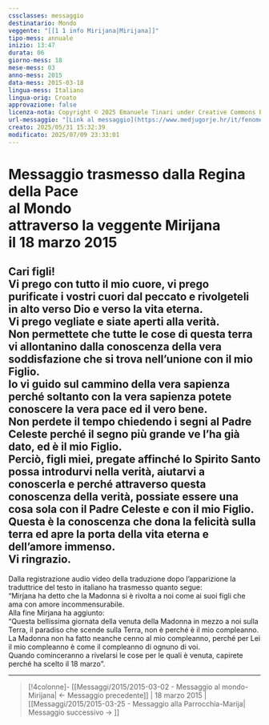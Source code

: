 ```yaml
---
cssclasses: messaggio
destinatario: Mondo
veggente: "[[1 1 info Mirijana|Mirijana]]"
tipo-mess: annuale
inizio: 13:47
durata: 06
giorno-mess: 18
mese-mess: 03
anno-mess: 2015
data-mess: 2015-03-18
lingua-mess: Italiano
lingua-orig: Croato
approvazione: false
licenza-nota: Copyright © 2025 Emanuele Tinari under Creative Commons BY-NC-SA 4.0 https://creativecommons.org/licenses/by-nc-sa/4.0/
url-messaggio: "[Link al messaggio](https://www.medjugorje.hr/it/fenomeno-di-medjugorje/apparizioni-annuali/)"
creato: 2025/05/31 15:32:39
modificato: 2025/07/09 23:33:01
---
```


# Messaggio trasmesso dalla Regina della Pace<br>al Mondo<br>attraverso la veggente Mirijana<br>il 18 marzo 2015

## Cari figli!<br>Vi prego con tutto il mio cuore, vi prego purificate i vostri cuori dal peccato e rivolgeteli in alto verso Dio e verso la vita eterna.<br>Vi prego vegliate e siate aperti alla verità.<br>Non permettete che tutte le cose di questa terra vi allontanino dalla conoscenza della vera soddisfazione che si trova nell’unione con il mio Figlio.<br>Io vi guido sul cammino della vera sapienza perché soltanto con la vera sapienza potete conoscere la vera pace ed il vero bene.<br>Non perdete il tempo chiedendo i segni al Padre Celeste perché il segno più grande ve l’ha già dato, ed è il mio Figlio.<br>Perciò, figli miei, pregate affinché lo Spirito Santo possa introdurvi nella verità, aiutarvi a conoscerla e perché attraverso questa conoscenza della verità, possiate essere una cosa sola con il Padre Celeste e con il mio Figlio.<br>Questa è la conoscenza che dona la felicità sulla terra ed apre la porta della vita eterna e dell’amore immenso.<br>Vi ringrazio.
Dalla registrazione audio video della traduzione dopo l’apparizione la traduttrice del testo in italiano ha trasmesso quanto segue:<br>“Mirjana ha detto che la Madonna si è rivolta a noi come ai suoi figli che ama con amore incommensurabile.<br>Alla fine Mirjana ha aggiunto:<br>“Questa bellissima giornata della venuta della Madonna in mezzo a noi sulla Terra, il paradiso che scende sulla Terra, non è perché è il mio compleanno.<br>La Madonna non ha fatto neanche cenno al mio compleanno, perché per Lei il mio compleanno è come il compleanno di ognuno di voi.<br>Quando cominceranno a rivelarsi le cose per le quali è venuta, capirete perché ha scelto il 18 marzo”.

***

> [!4colonne]- [[Messaggi/2015/2015-03-02 - Messaggio al mondo-Mirijana| ← Messaggio precedente]] | 18 marzo 2015 | [[Messaggi/2015/2015-03-25 - Messaggio alla Parrocchia-Marija| Messaggio successivo → ]]

